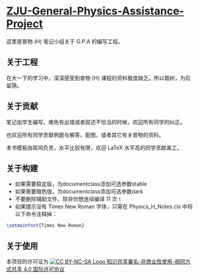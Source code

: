 # [ZJU-General-Physics-Assistance-Project](https://crazyspotteddove.github.io/projects/zju-gpa)

这里是普物 (H) 笔记小组关于 G.P.A 的编写工程。

## 关于工程

在大一下的学习中，深深感受到普物 (H) 课程的资料极度缺乏。所以栽树，为后留荫。

## 关于贡献

笔记由学生编写，难免有出错或者叙述不恰当的时候，欢迎所有同学的纠正。

也欢迎所有同学贡献例题与解答，配图，或者其它有关普物的资料。

本书模板由斑鸠负责，水平比较有限，欢迎 LaTeX 水平高的同学贡献美工。

## 关于构建

* 如果需要稳定版，为documentclass添加可选参数stable
* 如果需要暗色版，为documentclass添加可选参数dark
* 不要删除辅助文件，除非你想连续编译 11 次！
* 如果提示没有 Times New Roman 字体，只需在 Physics_H_Notes.cls 中将以下命令注释掉：

```latex
\setmainfont{Times New Roman}
```

## 关于使用

本项目的许可证为  [![CC BY-NC-SA Logo](https://i.creativecommons.org/l/by-nc-sa/4.0/80x15.png) 知识共享署名-非商业性使用-相同方式共享 4.0 国际许可协议](https://creativecommons.org/licenses/by-nc-sa/4.0/deed.zh)
